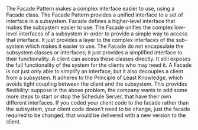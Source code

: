 The Facade Pattern makes a complex interface easier to use, using a Facade class. The Facade Pattern provides a unified interface
to a set of interface in a subsystem. Facade defines a higher-level interface that makes the subsystem easier to use.
The Facade unifies the complex low-level interfaces of a subsystem in-order to provide a simple way to access that interface. It
just provides a layer to the complex interfaces of the sub-system which makes it easier to use.
The Facade do not encapsulate the subsystem classes or interfaces; it just provides a simplified interface to their functionality. A
client can access these classes directly. It still exposes the full functionality of the system for the clients who may need it.
A Facade is not just only able to simplify an interface, but it also decouples a client from a subsystem. It adheres to the Principle
of Least Knowledge, which avoids tight coupling between the client and the subsystem. This provides flexibility: suppose in the
above problem, the company wants to add some more steps to start or stop the Schedule Server, that have their own different
interfaces. If you coded your client code to the facade rather than the subsystem, your client code doesn’t need to be change, just
the facade required to be changed, that would be delivered with a new version to the client.
